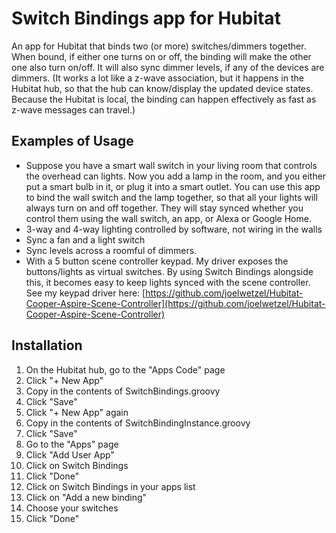 # Switch Bindings app for Hubitat
An app for Hubitat that binds two (or more) switches/dimmers together.  When bound, if either one turns on or off, the binding will make the other one also turn on/off.  It will also sync dimmer levels, if any of the devices are dimmers. (It works a lot like a z-wave association, but it happens in the Hubitat hub, so that the hub can know/display the updated device states.  Because the Hubitat is local, the binding can happen effectively as fast as z-wave messages can travel.)

## Examples of Usage
- Suppose you have a smart wall switch in your living room that controls the overhead can lights.  Now you add a lamp in the room, and you either put a smart bulb in it, or plug it into a smart outlet.  You can use this app to bind the wall switch and the lamp together, so that all your lights will always turn on and off together.  They will stay synced whether you control them using the wall switch, an app, or Alexa or Google Home.
- 3-way and 4-way lighting controlled by software, not wiring in the walls
- Sync a fan and a light switch
- Sync levels across a roomful of dimmers.
- With a 5 button scene controller keypad.  My driver exposes the buttons/lights as virtual switches.  By using Switch Bindings alongside this, it becomes easy to keep lights synced with the scene controller.  See my keypad driver here: [https://github.com/joelwetzel/Hubitat-Cooper-Aspire-Scene-Controller](https://github.com/joelwetzel/Hubitat-Cooper-Aspire-Scene-Controller)

## Installation
1. On the Hubitat hub, go to the "Apps Code" page
2. Click "+ New App"
3. Copy in the contents of SwitchBindings.groovy
4. Click "Save"
5. Click "+ New App" again
6. Copy in the contents of SwitchBindingInstance.groovy
7. Click "Save"
8. Go to the "Apps" page
9. Click "Add User App"
10. Click on Switch Bindings
11. Click "Done"
12. Click on Switch Bindings in your apps list
13. Click on "Add a new binding"
14. Choose your switches
15. Click "Done"
